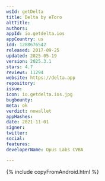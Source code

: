 ```yaml
---
wsId: getDelta
title: Delta by eToro
altTitle: 
authors: 
appId: io.getdelta.ios
appCountry: us
idd: 1288676542
released: 2017-09-25
updated: 2025-05-19
version: 2025.3.1
stars: 4.7
reviews: 11294
website: https://delta.app
repository: 
issue: 
icon: io.getdelta.ios.jpg
bugbounty: 
meta: ok
verdict: nowallet
appHashes: 
date: 2021-11-01
signer: 
twitter: 
social: 
features: 
developerName: Opus Labs CVBA

---
```


{% include copyFromAndroid.html %}
